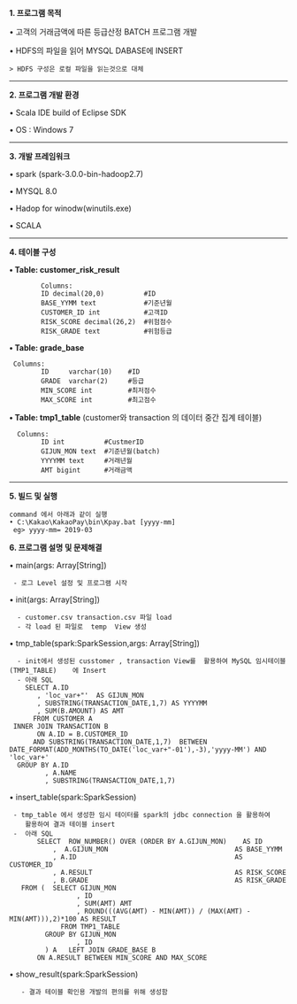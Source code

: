 **1. 프로그램 목적**

  • 고객의 거래금액에 따른 등급산정 BATCH 프로그램 개발
  
  • HDFS의 파일을 읽어 MYSQL DABASE에 INSERT
  
    > HDFS 구성은 로컬 파일을 읽는것으로 대체

- - -
**2. 프로그램 개발 환경**

  • Scala IDE build of Eclipse SDK
  
  • OS : Windows 7

- - -  

**3. 개발 프레임워크**

   • spark (spark-3.0.0-bin-hadoop2.7)
   
   • MYSQL 8.0
   
   • Hadop for winodw(winutils.exe)
   
   • SCALA
   
- - -
**4. 테이블 구성** 

   **• Table: customer_risk_result**
  
            Columns:
            ID decimal(20,0)          #ID
            BASE_YYMM text            #기준년월
            CUSTOMER_ID int           #고객ID
            RISK_SCORE decimal(26,2)  #위험점수
            RISK_GRADE text           #위험등급
            

  **• Table: grade_base**
  
     Columns:
            ID     varchar(10)    #ID
            GRADE  varchar(2)     #등급
            MIN_SCORE int         #최저점수
            MAX_SCORE int         #최고점수
            






  **• Table: tmp1_table** (customer와 transaction 의 데이터 중간 집계 테이블)

      Columns:
            ID int          #CustmerID 
            GIJUN_MON text  #기준년월(batch)
            YYYYMM text     #거래년월
            AMT bigint      #거래금액
            
            
- - -


**5. 빌드 및 실행** 

    command 에서 아래과 같이 실행
    • C:\Kakao\KakaoPay\bin\Kpay.bat [yyyy-mm]
     eg> yyyy-mm= 2019-03

**6. 프로그램 설명 및 문제해결** 

   •  main(args: Array[String])
   
     - 로그 Level 설정 및 프로그램 시작 
   
   •  init(args: Array[String])
   
      - customer.csv transaction.csv 파일 load
      - 각 load 된 파일로  temp  View 생성

   •  tmp_table(spark:SparkSession,args: Array[String])
   
      - init에서 생성된 cusstomer , transaction View를  활용하여 MySQL 임시테이블(TMP1_TABLE)    에 Insert
      - 아래 SQL
        SELECT A.ID
           , 'loc_var+"'  AS GIJUN_MON
           , SUBSTRING(TRANSACTION_DATE,1,7) AS YYYYMM
           , SUM(B.AMOUNT) AS AMT
          FROM CUSTOMER A
     INNER JOIN TRANSACTION B
           ON A.ID = B.CUSTOMER_ID
          AND SUBSTRING(TRANSACTION_DATE,1,7)  BETWEEN  DATE_FORMAT(ADD_MONTHS(TO_DATE('loc_var+"-01'),-3),'yyyy-MM') AND 'loc_var+'
      GROUP BY A.ID
             , A.NAME
             , SUBSTRING(TRANSACTION_DATE,1,7)

               
               
   •  insert_table(spark:SparkSession)


     - tmp_table 에서 생성한 임시 테이터를 spark의 jdbc connection 을 활용하여 
        활용하여 결과 테이블 insert
     -  아래 SQL 
           SELECT  ROW_NUMBER() OVER (ORDER BY A.GIJUN_MON)    AS ID
               ,  A.GIJUN_MON                                AS BASE_YYMM
               , A.ID                                        AS CUSTOMER_ID
               , A.RESULT                                    AS RISK_SCORE
               , B.GRADE                                     AS RISK_GRADE
       FROM (  SELECT GIJUN_MON
                     , ID
                     , SUM(AMT) AMT
                     , ROUND(((AVG(AMT) - MIN(AMT)) / (MAX(AMT) - MIN(AMT))),2)*100 AS RESULT
                 FROM TMP1_TABLE
             GROUP BY GIJUN_MON
                     , ID
             ) A   LEFT JOIN GRADE_BASE B
           ON A.RESULT BETWEEN MIN_SCORE AND MAX_SCORE


    
       

  •  show_result(spark:SparkSession)
    
       - 결과 테이블 확인용 개발의 편의를 위해 생성함
